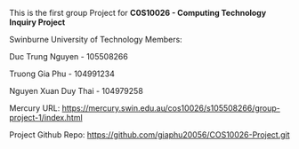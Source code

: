 This is the first group Project for **C0S10026 - Computing Technology Inquiry Project**

Swinburne University of Technology
Members:

Duc Trung Nguyen - 105508266

Truong Gia Phu - 104991234

Nguyen Xuan Duy Thai - 104979258

Mercury URL: https://mercury.swin.edu.au/cos10026/s105508266/group-project-1/index.html

Project Github Repo: https://github.com/giaphu20056/COS10026-Project.git
